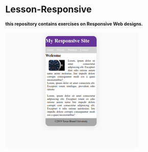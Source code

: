 # Lesson-Responsive

#### this repository contains exercises on Responsive Web designs.


![screenshot](iphone5/iphone5.png)